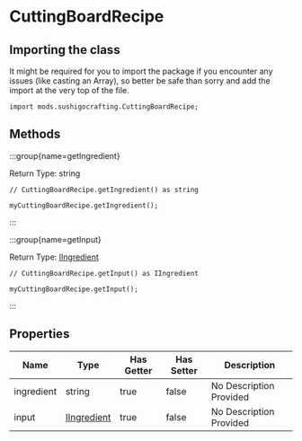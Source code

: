 # CuttingBoardRecipe

## Importing the class

It might be required for you to import the package if you encounter any issues (like casting an Array), so better be safe than sorry and add the import at the very top of the file.
```zenscript
import mods.sushigocrafting.CuttingBoardRecipe;
```


## Methods

:::group{name=getIngredient}

Return Type: string

```zenscript
// CuttingBoardRecipe.getIngredient() as string

myCuttingBoardRecipe.getIngredient();
```

:::

:::group{name=getInput}

Return Type: [IIngredient](/vanilla/api/ingredient/IIngredient)

```zenscript
// CuttingBoardRecipe.getInput() as IIngredient

myCuttingBoardRecipe.getInput();
```

:::


## Properties

| Name | Type | Has Getter | Has Setter | Description |
|------|------|------------|------------|-------------|
| ingredient | string | true | false | No Description Provided |
| input | [IIngredient](/vanilla/api/ingredient/IIngredient) | true | false | No Description Provided |

